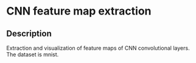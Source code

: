# CNN feature map extraction


## Description
Extraction and visualization of feature maps of CNN convolutional layers.
The dataset is mnist.